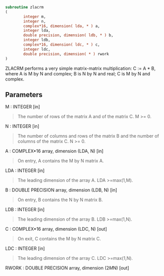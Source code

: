 ```fortran
subroutine zlacrm
(
        integer m,
        integer n,
        complex*16, dimension( lda, * ) a,
        integer lda,
        double precision, dimension( ldb, * ) b,
        integer ldb,
        complex*16, dimension( ldc, * ) c,
        integer ldc,
        double precision, dimension( * ) rwork
)
```

ZLACRM performs a very simple matrix-matrix multiplication:
C := A * B,
where A is M by N and complex; B is N by N and real;
C is M by N and complex.

## Parameters
M : INTEGER [in]
> The number of rows of the matrix A and of the matrix C.
> M >= 0.

N : INTEGER [in]
> The number of columns and rows of the matrix B and
> the number of columns of the matrix C.
> N >= 0.

A : COMPLEX*16 array, dimension (LDA, N) [in]
> On entry, A contains the M by N matrix A.

LDA : INTEGER [in]
> The leading dimension of the array A. LDA >=max(1,M).

B : DOUBLE PRECISION array, dimension (LDB, N) [in]
> On entry, B contains the N by N matrix B.

LDB : INTEGER [in]
> The leading dimension of the array B. LDB >=max(1,N).

C : COMPLEX*16 array, dimension (LDC, N) [out]
> On exit, C contains the M by N matrix C.

LDC : INTEGER [in]
> The leading dimension of the array C. LDC >=max(1,N).

RWORK : DOUBLE PRECISION array, dimension (2*M*N) [out]
